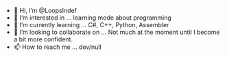 - 👋 Hi, I’m @LoopsIndef
- 👀 I’m interested in ... learning mode about programming
- 🌱 I’m currently learning ... C#, C++, Python, Assembler
- 💞️ I’m looking to collaborate on ... Not much at the moment until I become a bit more confident.
- 📫 How to reach me ... dev/null

<!---
LoopsIndef/LoopsIndef is a ✨ special ✨ repository because its `README.md` (this file) appears on your GitHub profile.
You can click the Preview link to take a look at your changes.
--->
